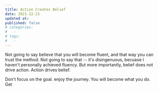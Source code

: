 ```yaml
---
title: Action Creates Belief
date: 2021-12-21
updated at: 
published: false
# categories:
#   - 
# tags:
#   - 
---
```


Not going to say believe that you will become fluent, and that way you can trust the method. Not going to say that -- it's disingenuous, becuase I haven't personally achieved fluency. But more importantly, belief does not drive action. Action drives belief. 

Don't focus on the goal. enjoy the journey. You will become what you do. Get 
